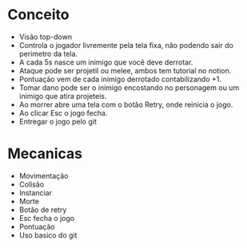# Conceito
- Visão top-down
- Controla o jogador livremente pela tela fixa, não podendo sair do perimetro da tela.
- A cada 5s nasce um inimigo que você deve derrotar.
- Ataque pode ser projetil ou melee, ambos tem tutorial no notion.
- Pontuação vem de cada inimigo derrotado contabilizando +1.
- Tomar dano pode ser o inimigo encostando no personagem ou um inimigo que atira projeteis.
- Ao morrer abre uma tela com o botão Retry, onde reinicia o jogo.
- Ao clicar Esc o jogo fecha.
- Entregar o jogo pelo git
  
# Mecanicas
- Movimentação
- Colisão
- Instanciar
- Morte
- Botão de retry
- Esc fecha o jogo
- Pontuação
- Uso basico do git
